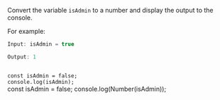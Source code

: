 Convert the variable `isAdmin`
to a number
and
display the output to the console.

For example:
```js
Input: isAdmin = true

Output: 1
```
<codeblock language="javascript" type="exercise" testMode="fixedInput">
<code>
const isAdmin = false;
console.log(isAdmin);
</code>

<solution>
const isAdmin = false;
console.log(Number(isAdmin));
</solution>
</codeblock>
